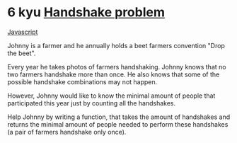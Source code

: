 # 6 kyu [Handshake problem](https://www.codewars.com/kata/5574835e3e404a0bed00001b)

<!-- START LANGUAGE_LINKS -->

[Javascript](./javascript.js)

<!-- END LANGUAGE_LINKS -->

Johnny is a farmer and he annually holds a beet farmers convention "Drop the beet".

Every year he takes photos of farmers handshaking. Johnny knows that no two farmers handshake more than once. He also knows that some of the possible handshake combinations may not happen.

However, Johnny would like to know the minimal amount of people that participated this year just by counting all the handshakes.

Help Johnny by writing a function, that takes the amount of handshakes and returns the minimal amount of people needed to perform these handshakes (a pair of farmers handshake only once).
